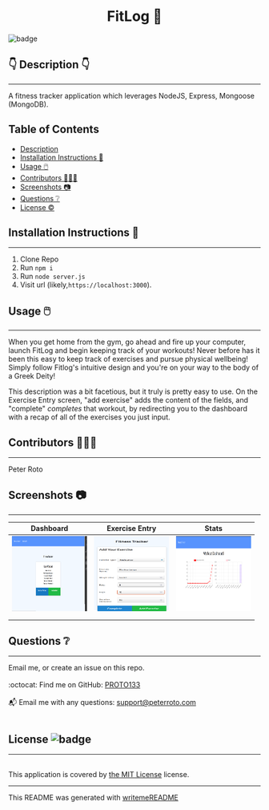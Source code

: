 
  <h1 align="center">FitLog 🎉 </h1>
    
  ![badge](https://img.shields.io/badge/license-MIT-brightgreen)<br />
  
  ## 👇  Description  👇
---
  
  A fitness tracker application which leverages NodeJS, Express, Mongoose (MongoDB). 
 
  ## Table of Contents 
  - [Description](#--description--)
  - [Installation Instructions 📣](#installation-instructions-)
  - [Usage 🖱️](#usage-️)
  - [Contributors 🧑‍🤝‍🧑](#contributors-)
  - [Screenshots 📷](#screenshots-)
  - [Questions ❔](#questions-)
  - [License ©️](#license-️)
    
  ## Installation Instructions 📣
---

  1. Clone Repo 
  2. Run `npm i`
  3. Run `node server.js` 
  4. Visit url (likely,`https://localhost:3000`).
  
  ## Usage 🖱️
---
When you get home from the gym, go ahead and fire up your computer, launch FitLog and begin keeping track of your workouts! Never before has it been this easy to keep track of exercises and pursue physical wellbeing! Simply follow Fitlog's intuitive design and you're on your way to the body of a Greek Deity!

This description was a bit facetious, but it truly is pretty easy to use. On the Exercise Entry screen, "add exercise" adds the content of the fields, and "complete" *completes* that workout, by redirecting you to the dashboard with a recap of all of the exercises you just input. 
  
  ## Contributors 🧑‍🤝‍🧑
---
  Peter Roto
  
  ## Screenshots 📷
---

  |  Dashboard                              | Exercise Entry                               | Stats                               | 
  |:------------------------------------------------------:|:------------------------------------------------------:|:------------------------------------------------------:|
  | <img alt="App Dashboard" href="./public/images/screenshot1.png" src="./public/images/screenshot1.png" width="150" height="150"> |<img alt="Very good looking form for charting exercises and workouts." href="./public/images/screenshot2.png" src="./public/images/screenshot2.png" width="150" height="150">|<img alt="Charts of calulated stats colleted by the app" href="./public/images/screenshot3.png" src="./public/images/screenshot3.png" width="150" height="150">|
  |                                                        |                                                        |                                                        |
  |                                                        |                                                        |                                                        |   


  ## Questions ❔

---

  Email me, or create an issue on this repo.<br />
  <br />
  :octocat: Find me on GitHub: [PROTO133](https://github.com/PROTO133)<br />
  <br />
  📬 Email me with any questions: support@peterroto.com<br /><br />
  
  ## License ![badge](https://img.shields.io/badge/license-MIT-brightgreen)
---
  <br />
  This application is covered by <a href="https://opensource.org/licenses/MIT"> the MIT License</a> license. 

  --------------------------- 
 

  This README was generated with [writemeREADME](https://github.com/proto133/writemeREADME) 
  
